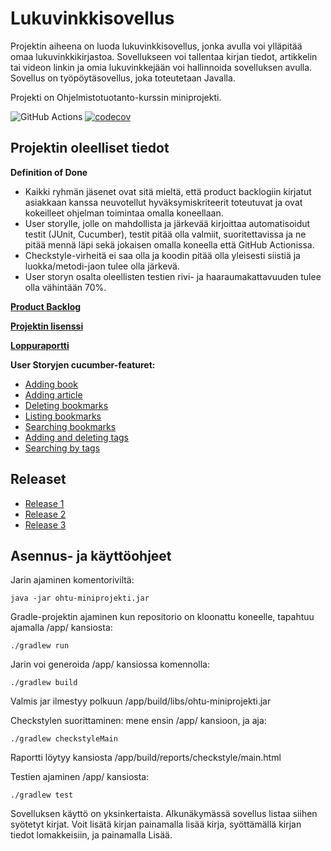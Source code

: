 # Lukuvinkkisovellus
Projektin aiheena on luoda lukuvinkkisovellus, jonka avulla voi ylläpitää omaa lukuvinkkikirjastoa. Sovellukseen voi tallentaa kirjan tiedot, artikkelin tai videon linkin ja omia lukuvinkkejään voi hallinnoida sovelluksen avulla. Sovellus on työpöytäsovellus, joka toteutetaan Javalla.  

Projekti on Ohjelmistotuotanto-kurssin miniprojekti.  

![GitHub Actions](https://github.com/tapanih/ohtu-miniprojekti/workflows/Java%20CI%20with%20Gradle/badge.svg)
[![codecov](https://codecov.io/gh/tapanih/ohtu-miniprojekti/branch/main/graph/badge.svg?token=MRV2CG3F85)](https://codecov.io/gh/tapanih/ohtu-miniprojekti)

## Projektin oleelliset tiedot
**Definition of Done**  
* Kaikki ryhmän jäsenet ovat sitä mieltä, että product backlogiin kirjatut asiakkaan kanssa neuvotellut hyväksymiskriteerit toteutuvat ja ovat kokeilleet ohjelman toimintaa omalla koneellaan. 
* User storylle, jolle on mahdollista ja järkevää kirjoittaa automatisoidut testit (JUnit, Cucumber), testit pitää olla valmiit, suoritettavissa ja ne pitää mennä läpi sekä jokaisen omalla koneella että GitHub Actionissa.  
* Checkstyle-virheitä ei saa olla ja koodin pitää olla yleisesti siistiä ja luokka/metodi-jaon tulee olla järkevä.  
* User storyn osalta oleellisten testien rivi- ja haaraumakattavuuden tulee olla vähintään 70%.
  


**[Product Backlog](https://docs.google.com/spreadsheets/d/1f-38FdB34sLDpAlHOOb8wHRx4k4TWji5HSkWHmvbnTc/)**

**[Projektin lisenssi](https://github.com/tapanih/ohtu-miniprojekti/blob/main/LICENSE.md)**

**[Loppuraportti](https://docs.google.com/document/d/1XnwWWoPEWqC8f4DWOaZyL8WRtGY0y8Tj_jGvVeYstWo/edit?usp=sharing)**

**User Storyjen cucumber-featuret:**
+ [Adding book](https://github.com/tapanih/ohtu-miniprojekti/blob/main/app/src/test/resources/ohtu/cucumber/addingBook.feature)
+ [Adding article](https://github.com/tapanih/ohtu-miniprojekti/blob/main/app/src/test/resources/ohtu/cucumber/addingArticle.feature)
+ [Deleting bookmarks](https://github.com/tapanih/ohtu-miniprojekti/blob/main/app/src/test/resources/ohtu/cucumber/deleteBooks.feature)
+ [Listing bookmarks](https://github.com/tapanih/ohtu-miniprojekti/blob/main/app/src/test/resources/ohtu/cucumber/listBooks.feature)
+ [Searching bookmarks](https://github.com/tapanih/ohtu-miniprojekti/blob/main/app/src/test/resources/ohtu/cucumber/searchBooks.feature)
+ [Adding and deleting tags](https://github.com/tapanih/ohtu-miniprojekti/blob/main/app/src/test/resources/ohtu/cucumber/addAndDeleteTags.feature)
+ [Searching by tags](https://github.com/tapanih/ohtu-miniprojekti/blob/main/app/src/test/resources/ohtu/cucumber/searchBooksByTags.feature)

## Releaset ## 

+ [Release 1](https://github.com/tapanih/ohtu-miniprojekti/releases/tag/release1)
+ [Release 2](https://github.com/tapanih/ohtu-miniprojekti/releases/tag/2)
+ [Release 3](https://github.com/tapanih/ohtu-miniprojekti/releases/tag/release3)

## Asennus- ja käyttöohjeet ##

Jarin ajaminen komentoriviltä:

`java -jar ohtu-miniprojekti.jar`

Gradle-projektin ajaminen kun repositorio on kloonattu koneelle, tapahtuu ajamalla /app/ kansiosta:

`./gradlew run`

Jarin voi generoida /app/ kansiossa komennolla:

`./gradlew build`

Valmis jar ilmestyy polkuun /app/build/libs/ohtu-miniprojekti.jar

Checkstylen suorittaminen: mene ensin /app/ kansioon, ja aja:

`./gradlew checkstyleMain`

Raportti löytyy kansiosta /app/build/reports/checkstyle/main.html

Testien ajaminen /app/ kansiosta:

`./gradlew test`

Sovelluksen käyttö on yksinkertaista. Alkunäkymässä sovellus listaa siihen syötetyt kirjat. Voit lisätä kirjan painamalla lisää kirja, syöttämällä kirjan tiedot lomakkeisiin, ja painamalla Lisää.

